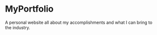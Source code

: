 # MyPortfolio
A personal website all about my accomplishments and what I can bring to the industry.
